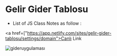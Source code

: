 # Gelir Gider Tablosu

- List of JS Class Notes as follow :

<a href=["https://app.netlify.com/sites/gelir-gider-tablosu/settings/domain">Canlı Link</a>

![gideruygulaması](giderapp.gif)
